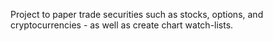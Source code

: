 Project to paper trade securities such as stocks, options, and cryptocurrencies - as well as create chart watch-lists.